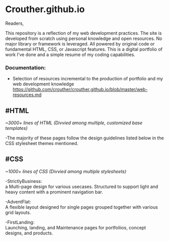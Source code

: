# Crouther.github.io
Readers,

This repository is a reflection of my web development practices. The site is developed from scratch using personal knowledge and open resources. No major library or framework is leveraged. All powered by original code or fundamental HTML, CSS, or Javascript features. This is a digital portfolio of work I've done and a simple resume of my coding capabilities.


### Documentation:

-   Selection of resources incremental to the production of portfolio and my web development knowledge  <https://github.com/crouther/crouther.github.io/blob/master/web-resources.md>

#HTML
------
*~3000+ lines of HTML (Divvied among multiple, customized base templates)*

-The majority of these pages follow the design guidelines listed below in the CSS stylesheet themes mentioned.


#CSS
------
*~1000+ lines of CSS (Divvied among multiple stylesheets)*

-StrictlyBusiness:\
  a Multi-page design for various usecases. Structured to support light and heavy content with a prominent navigation bar.
  
-AdventFlat:\
  A flexible layout designed for single pages grouped together with various grid layouts.
  
-FirstLanding:\
  Launching, landing, and Maintenance pages for portfoliios, concept designs, and products.
